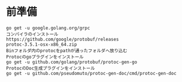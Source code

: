 # 前準備

    go get -u google.golang.org/grpc
    コンパイラのインストール
    https://github.com/google/protobuf/releases
    protoc-3.5.1-osx-x86_64.zip
    Binフォルダ内のprotocをpathが通ったフォルダへ放り込む
    Protocのgoプラグインをインストール
    go get -u github.com/golang/protobuf/protoc-gen-go
    ProtocのDoc生成プラグインをインストール
    go get -u github.com/pseudomuto/protoc-gen-doc/cmd/protoc-gen-doc
